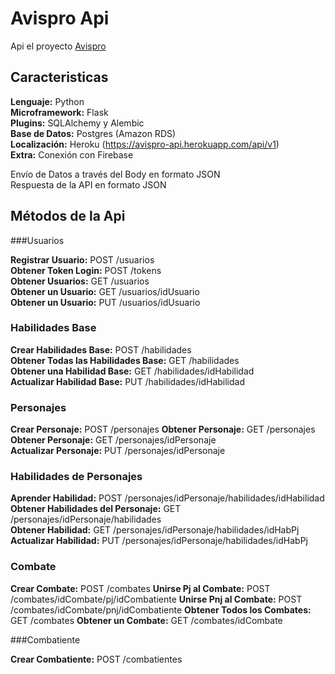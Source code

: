 # Avispro Api

Api el proyecto [Avispro](hhtps://)

## Caracteristicas
**Lenguaje:** Python<br />
**Microframework:** Flask<br />
**Plugins:** SQLAlchemy y Alembic<br />
**Base de Datos:** Postgres (Amazon RDS)<br />
**Localización:** Heroku (https://avispro-api.herokuapp.com/api/v1)<br />
**Extra:** Conexión con Firebase<br />

Envío de Datos a través del Body en formato JSON<br />
Respuesta de la API en formato JSON<br />

## Métodos de la Api

###Usuarios

**Registrar Usuario:** POST /usuarios<br />
**Obtener Token Login:** POST /tokens<br />
**Obtener Usuarios:** GET /usuarios<br />
**Obtener un Usuario:** GET /usuarios/idUsuario<br />
**Obtener un Usuario:** PUT /usuarios/idUsuario<br />

### Habilidades Base

**Crear Habilidades Base:** POST /habilidades<br />
**Obtener Todas las Habilidades Base:** GET /habilidades<br />
**Obtener una Habilidad Base:** GET /habilidades/idHabilidad<br />
**Actualizar Habilidad Base:** PUT /habilidades/idHabilidad 
 

### Personajes

**Crear Personaje:** POST /personajes 
**Obtener Personaje:** GET /personajes<br />
**Obtener Personaje:** GET /personajes/idPersonaje<br />
**Actualizar Personaje:** PUT /personajes/idPersonaje 


### Habilidades de Personajes

**Aprender Habilidad:** POST /personajes/idPersonaje/habilidades/idHabilidad<br />
**Obtener Habilidades del Personaje:** GET /personajes/idPersonaje/habilidades<br />
**Obtener Habilidad:** GET /personajes/idPersonaje/habilidades/idHabPj<br />
**Actualizar Habilidad:** PUT /personajes/idPersonaje/habilidades/idHabPj 


### Combate

**Crear Combate:** POST /combates 
**Unirse Pj al Combate:** POST /combates/idCombate/pj/idCombatiente 
**Unirse Pnj al Combate:** POST /combates/idCombate/pnj/idCombatiente 
**Obtener Todos los Combates:** GET /combates 
**Obtener un Combate:** GET /combates/idCombate 


###Combatiente

**Crear Combatiente:** POST /combatientes 


